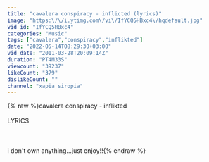 ```yaml
---
title: "cavalera conspiracy - inflicted (lyrics)"
image: "https:\/\/i.ytimg.com\/vi\/IfYCQ5HBxc4\/hqdefault.jpg"
vid_id: "IfYCQ5HBxc4"
categories: "Music"
tags: ["cavalera","conspiracy","inflikted"]
date: "2022-05-14T08:29:30+03:00"
vid_date: "2011-03-28T20:09:14Z"
duration: "PT4M33S"
viewcount: "39237"
likeCount: "379"
dislikeCount: ""
channel: "xapia siropia"
---
```

{% raw %}cavalera conspiracy - inflikted <br /><br />LYRICS <br /><br /><br /><br />i don't own anything...just enjoy!!{% endraw %}
